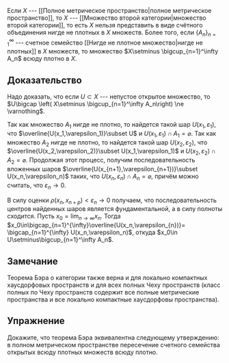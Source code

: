 Если $X$ --- [[Полное метрическое пространство|полное метрическое пространство]], то $X$ --- [[Множество второй категории|множество второй категории]], то есть $X$ нельзя представить в виде счётного объединения нигде не плотных в $X$ множеств.
Более того, если $\{A_n\}_{n=1}^\infty$ --- счетное семейство [[Нигде не плотное множество|нигде не плотных]] в $X$ множеств, то множество $X\setminus \bigcup_{n=1}^\infty A_n$ всюду плотно в $X$.
## Доказательство
Надо доказать, что если $U\subset X$ --- непустое открытое множество, то $U\bigcap \left( X\setminus \bigcup_{n=1}^\infty A_n\right) \ne \varnothing$.

Так как множество $A_1$ нигде не плотно, то найдется такой шар $U(x_1,\varepsilon_1)$, что $\overline{U(x_1,\varepsilon_1)}\subset U$ и $U(x_1,\varepsilon_1)\cap A_1 = \varnothing$. 
Так как множество $A_2$ нигде не плотно, то найдется такой шар $U(x_2,\varepsilon_2)$, что $\overline{U(x_2,\varepsilon_2)}\subset U(x_1,\varepsilon_1)$ и $U(x_2,\varepsilon_2)\cap A_2 = \varnothing$. 
Продолжая этот процесс, получим последовательность вложенных шаров $\overline{U(x_{n+1},\varepsilon_{n+1})}\subset U(x_n,\varepsilon_n)$ таких, что $U(x_n,\varepsilon_n)\cap A_n = \varnothing$, причём можно считать, что $\varepsilon_n\to 0$.

В силу оценки $\rho(x_n,x_{n+p})<\varepsilon_n \to 0$ получаем, что последовательность центров найденных шаров является фундаментальной, а в силу полноты сходится. Пусть $x_0=\lim_{n\to\infty}x_n$. 
Тогда $x_0\in\bigcap_{n=1}^{\infty}\overline{U(x_n,\varepsilon_{n})}= \bigcap_{n=1}^{\infty} U(x_n,\varepsilon_n)$, откуда $x_0\in U\setminus\bigcup_{n=1}^\infty A_n$.
## Замечание
Теорема Бэра о категории также верна и для локально компактных хаусдорфовых пространств и для всех полных Чеху пространств (класс полных по Чеху пространств содержит все полные метрические пространства и все локально компактные хаусдорфовы пространства).
## Упражнение
Докажите, что теорема Бэра эквивалентна следующему утверждению: в полном метрическом пространстве пересечение счетного семейства открытых всюду плотных множеств всюду плотно.